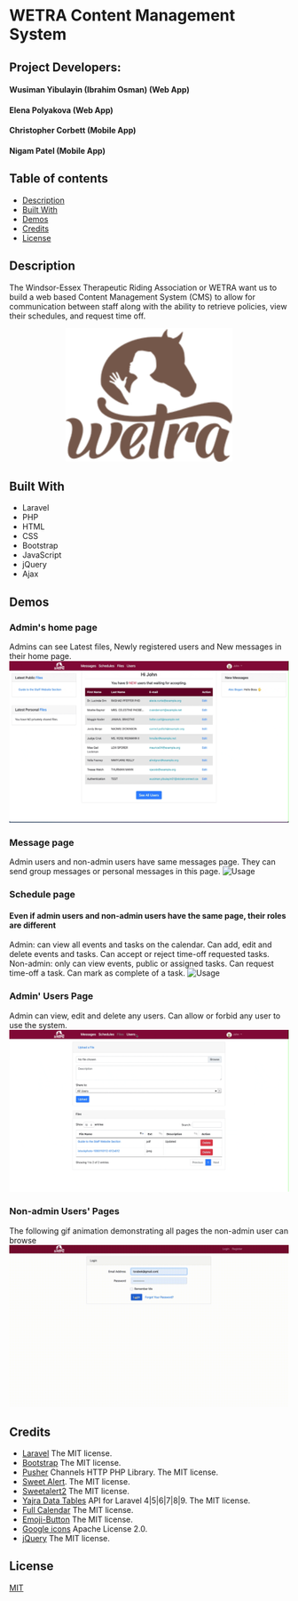 # WETRA Content Management System

## Project Developers:
#### Wusiman Yibulayin (Ibrahim Osman) (Web App)
#### Elena Polyakova (Web App)
#### Christopher Corbett (Mobile App)
#### Nigam Patel (Mobile App)


## Table of contents
* [Description](#description)
* [Built With](#built-with)
* [Demos](#demos)
* [Credits](#credits)
* [License](#license)


## Description
The Windsor-Essex Therapeutic Riding Association or WETRA want us to build a web based Content Management System (CMS) to allow for communication between staff along with the ability to retrieve policies, view their schedules, and request time off.

<p align="center"><a href="https://www.wetra.ca" target="_blank"><img src="storage/images/logo-retina-dark-160H.png" width="300"></a></p>

## Built With

- Laravel
- PHP
- HTML
- CSS
- Bootstrap
- JavaScript
- jQuery
- Ajax

## Demos

### Admin's home page

Admins can see Latest files, Newly registered users and New messages in their home page.
![Usage](Gif/Admin-Homepage.gif)

### Message page

Admin users and non-admin users have same messages page. They can send group messages or personal messages in this page.
![Usage](Gif/Messaging.gif)

### Schedule page
#### Even if admin users and non-admin users have the same page, their roles are different

Admin: can view all events and tasks on the calendar. Can add, edit and delete events and tasks. Can accept or reject 
time-off requested tasks.
Non-admin: only can view events, public or assigned tasks. Can request time-off a task. Can mark as complete of a task.
![Usage](Gif/Schedule.gif)

### Admin' Users Page

Admin can view, edit and delete any users. Can allow or forbid any user to use the system.
![Usage](Gif/Admin-Users.gif)

### Non-admin Users' Pages

The following gif animation demonstrating all pages the non-admin user can browse
![Usage](Gif/User-Overall.gif)

## Credits

- [Laravel](https://github.com/laravel/framework) The MIT license.
- [Bootstrap](https://getbootstrap.com/docs/4.0/about/license/) The MIT license. 
- [Pusher](https://github.com/pusher/pusher-http-php) Channels HTTP PHP Library. The MIT license. 
- [Sweet Alert](https://github.com/realrashid/sweet-alert). The MIT license. 
- [Sweetalert2](https://github.com/sweetalert2/sweetalert2) The MIT license. 
- [Yajra Data Tables](https://github.com/yajra/laravel-datatables) API for Laravel 4|5|6|7|8|9. The MIT license.
- [Full Calendar](https://github.com/fullcalendar/fullcalendar) The MIT license. 
- [Emoji-Button](https://github.com/joeattardi/picmo/packages/55603?version=4.0.0) The MIT license. 
- [Google icons](https://fonts.google.com/icons) Apache License 2.0. 
- [jQuery](https://jquery.org/license/) The MIT license. 


## License
[MIT](https://choosealicense.com/licenses/mit/)